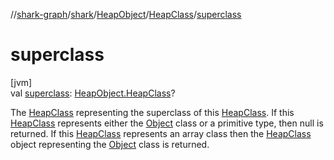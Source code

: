 //[shark-graph](../../../../index.md)/[shark](../../index.md)/[HeapObject](../index.md)/[HeapClass](index.md)/[superclass](superclass.md)

# superclass

[jvm]\
val [superclass](superclass.md): [HeapObject.HeapClass](index.md)?

The [HeapClass](index.md) representing the superclass of this [HeapClass](index.md). If this [HeapClass](index.md) represents either the [Object](https://docs.oracle.com/javase/8/docs/api/java/lang/Object.html) class or a primitive type, then null is returned. If this [HeapClass](index.md) represents an array class then the [HeapClass](index.md) object representing the [Object](https://docs.oracle.com/javase/8/docs/api/java/lang/Object.html) class is returned.
